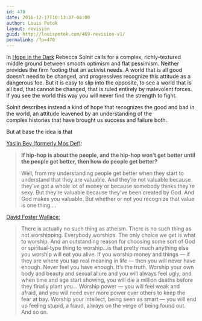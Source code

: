 ```yaml
---
id: 470
date: 2016-12-17T10:13:37-08:00
author: Louis Potok
layout: revision
guid: http://louispotok.com/469-revision-v1/
permalink: /?p=470
---
```

In [Hope in the Dark](http://amzn.to/2gWErBC) Rebecca Solnit calls for a complex, richly-textured middle ground between smooth optimism and flat pessimism. Neither provides the firm footing that an activist needs. A world that is all good doesn&#8217;t need to be changed, and progressives recognize this attitude as a dangerous foe. But it is easy to slip into the opposite, to see a world that is all bad, that cannot be changed, that is ruled entirely by malevolent forces. If you see the world this way you will never find the strength to fight.

Solnit describes instead a kind of hope that recognizes the good and bad in the world, an attitude leavened by an understanding of the complex histories that have brought us success and failure both.

But at base the idea is that

[Yasiin Bey (formerly Mos Def)](http://genius.com/Yasiin-bey-fear-not-of-man-lyrics):

> **If hip-hop is about the people, and the hip-hop won&#8217;t get better until the people get better, then how do people get better?**
> 
> Well, from my understanding people get better when they start to understand that they are valuable. And they&#8217;re not valuable because they&#8217;ve got a whole lot of money or because somebody thinks they&#8217;re sexy. But they&#8217;re valuable because they&#8217;ve been created by God. And God makes you valuable. But whether or not you recognize that value is one thing&#8230;.

[David Foster Wallace:](http://www.metastatic.org/text/This%20is%20Water.pdf)

> There is actually no such thing as atheism. There is no such thing as not worshipping. Everybody worships. The only choice we get is what to worship. And an outstanding reason for choosing some sort of God or spiritual-type thing to worship&#8230;is that pretty much anything else you worship will eat you alive. If you worship money and things — if they are where you tap real meaning in life — then you will never have enough. Never feel you have enough. It&#8217;s the truth. Worship your own body and beauty and sexual allure and you will always feel ugly, and when time and age start showing, you will die a million deaths before they finally plant you&#8230; Worship power — you will feel weak and afraid, and you will need ever more power over others to keep the fear at bay. Worship your intellect, being seen as smart — you will end up feeling stupid, a fraud, always on the verge of being found out. And so on.